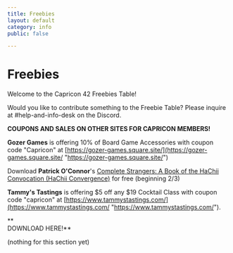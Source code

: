 ```yaml
---
title: Freebies
layout: default
category: info
public: false

---
```

# Freebies

Welcome to the Capricon 42 Freebies Table!

Would you like to contribute something to the Freebie Table? Please inquire at #help-and-info-desk on the Discord.

**COUPONS AND SALES ON OTHER SITES FOR CAPRICON MEMBERS!**

**Gozer Games** is offering 10% of Board Game Accessories with coupon code "Capricon" at [https://gozer-games.square.site/](https://gozer-games.square.site/ "https://gozer-games.square.site/")

Download **Patrick O'Connor**'s [Complete Strangers: A Book of the HaChii Convocation (HaChii Convergence)](https://www.amazon.com/dp/B08QJSNKWN) for free (beginning 2/3)

**Tammy's Tastings** is offering $5 off any $19 Cocktail Class with coupon code "capricon" at [https://www.tammystastings.com/](https://www.tammystastings.com/ "https://www.tammystastings.com/").

**  
DOWNLOAD HERE!**

(nothing for this section yet)